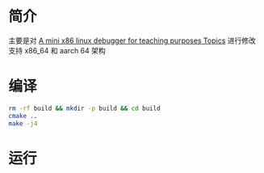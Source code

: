 # 简介
主要是对 [A mini x86 linux debugger for teaching purposes Topics](https://github.com/TartanLlama/minidbg) 进行修改
支持 x86_64 和 aarch 64 架构

# 编译
```sh
rm -rf build && mkdir -p build && cd build 
cmake ..
make -j4
```

# 运行